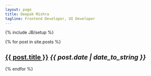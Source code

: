```yaml
---
layout: page
title: Deepak Mishra
tagline: Frontend Developer, UI Developer
---
```

{% include JB/setup %}
<article class="posts">
  {% for post in site.posts %}
    <h2> <a href="{{ BASE_PATH }}{{ post.url }}">{{ post.title }}</a>  <em class="font12">{{ post.date | date_to_string }}</em></h2>
  {% endfor %}
</article>
